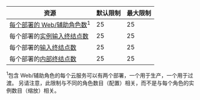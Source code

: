 | 资源 | 默认限制 | 最大限制 |
| --- | --- | --- |
| [每个部署的 Web/辅助角色数](../articles/cloud-services/cloud-services-choose-me.md)<sup>1</sup> |25 |25 |
| 每个部署的[实例输入终结点数](https://msdn.microsoft.com/library/gg557552.aspx#InstanceInputEndpoint) |25 |25 |
| 每个部署的[输入终结点数](https://msdn.microsoft.com/library/gg557552.aspx#InputEndpoint) |25 |25 |
| 每个部署的[内部终结点数](https://msdn.microsoft.com/library/gg557552.aspx#InternalEndpoint) |25 |25 |

<sup>1</sup>包含 Web/辅助角色的每个云服务可以有两个部署，一个用于生产，一个用于过渡。 另请注意，此限制与不同的角色数目（配置）相关，而不是与每个角色的实例数目（缩放）相关。

